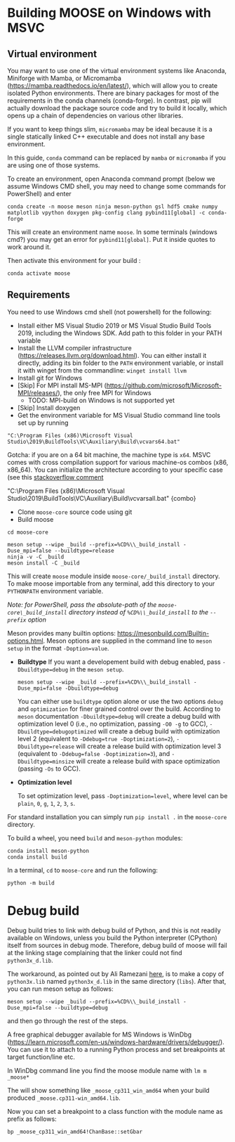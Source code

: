 # Building MOOSE on Windows with MSVC

## Virtual environment
You may want to use one of the virtual environment systems like Anaconda, Miniforge with Mamba, or Micromamba (https://mamba.readthedocs.io/en/latest/), which will allow you to create isolated Python environments. There  are binary packages for most of the requirements in the conda channels (conda-forge). In contrast, pip will actually download the package source code and try to build it locally, which opens up a chain of dependencies on various other libraries.

If you want to keep things slim, `micromamba` may be ideal because it is a single statically linked C++ executable and does not install any base environment.

In this guide, `conda` command can be replaced by `mamba` or `micromamba` if you are using one of those systems. 

To create an environment, open Anaconda command prompt (below we assume Windows CMD shell, you may need to change some commands for PowerShell) and enter

```
conda create -n moose meson ninja meson-python gsl hdf5 cmake numpy matplotlib vpython doxygen pkg-config clang pybind11[global] -c conda-forge
```

This will create an environment name `moose`. In some terminals (windows cmd?) you may get an error for `pybind11[global]`. Put it inside quotes to work around it.

Then activate this environment for your build :

```
conda activate moose
```

## Requirements

You need to use Windows cmd shell (not powershell) for the following:

* Install either MS Visual Studio 2019 or MS Visual Studio Build Tools 2019, including the Windows SDK.
  Add path to this folder in your PATH variable
* Install the LLVM compiler infrastructure (https://releases.llvm.org/download.html). You can either install it directly, adding its bin folder to the `PATH` environment variable, or install it with winget from the commandline: `winget install llvm`
* Install git for Windows
* [Skip] For MPI install MS-MPI (https://github.com/microsoft/Microsoft-MPI/releases/), the only free MPI for Windows
  - TODO: MPI-build on Windows is not supported yet
* [Skip] Install doxygen
* Get the environment variable for MS Visual Studio command line tools set up by running 

```
"C:\Program Files (x86)\Microsoft Visual Studio\2019\BuildTools\VC\Auxiliary\Build\vcvars64.bat"
```

Gotcha: if you are on a 64 bit machine, the machine type is `x64`. MSVC comes with cross compilation support for various machine-os combos (x86, x86_64). You can initialize the architecture according to your specific case (see this [stackoverflow comment](https://stackoverflow.com/questions/78446613/whats-the-difference-in-visual-studio-between-amd64-x86-vs-x86-amd64)

"C:\Program Files (x86)\Microsoft Visual Studio\2019\BuildTools\VC\Auxiliary\Build\vcvarsall.bat" {combo}

* Clone `moose-core` source code using git
* Build moose
```
cd moose-core

meson setup --wipe _build --prefix=%CD%\\_build_install -Duse_mpi=false --buildtype=release
ninja -v -C _build 
meson install -C _build
```

This will create `moose` module inside `moose-core/_build_install` directory. To make moose importable from any terminal, add this directory to your `PYTHONPATH` environment variable. 

*Note: for PowerShell, pass the absolute-path of the `moose-core\_build_install` directory instead of  `%CD%\\_build_install` to the `--prefix` option*

Meson provides many builtin options: https://mesonbuild.com/Builtin-options.html. Meson options are supplied in the command line to `meson setup` in the format `-Doption=value`.

  - **Buildtype**
	If you want a developement build with debug enabled, pass `-Dbuildtype=debug` in the `meson setup`.


	```
	meson setup --wipe _build --prefix=%CD%\\_build_install -Duse_mpi=false -Dbuildtype=debug
	```

	You can either use `buildtype` option alone or use the two options `debug` and `optimization` for finer grained control over the build. According to `meson` documentation `-Dbuildtype=debug` will create a debug build with optimization level 0 (i.e., no optimization, passing `-O0 -g` to GCC), `-Dbuildtype=debugoptimized`  will create a debug build with optimization level 2 (equivalent to `-Ddebug=true -Doptimization=2`), `-Dbuildtype=release` will create a release build with optimization level 3 (equivalent to `-Ddebug=false -Doptimization=3`), and `-Dbuildtype=minsize` will create a release build with space optimization (passing `-Os` to GCC).
	
  - **Optimization level**
	
	To set optimization level, pass `-Doptimization=level`, where level can be `plain`, `0`, `g`, `1`, `2`, `3`, `s`.



For standard installation you can simply run `pip install .` in the `moose-core` directory.

To build a wheel, you need `build` and `meson-python` modules:

```
conda install meson-python
conda install build
```

In a terminal, `cd` to `moose-core` and run the following:

```
python -m build
```

# Debug build
Debug build tries to link with debug build of Python, and this is not
readily available on Windows, unless you build the Python interpreter
(CPython) itself from sources in debug mode. Therefore, debug build of
moose will fail at the linking stage complaining that the linker could
not find `python3x_d.lib`.

The workaround, as pointed out by Ali Ramezani
[here](https://stackoverflow.com/questions/66162568/lnk1104cannot-open-file-python39-d-lib),
is to make a copy of `python3x.lib` named `python3x_d.lib` in the same
directory (`libs`). After that, you can run meson setup as follows:

```
meson setup --wipe _build --prefix=%CD%\\_build_install -Duse_mpi=false --buildtype=debug
```

and then go through the rest of the steps.

A free graphical debugger available for MS Windows is WinDbg (https://learn.microsoft.com/en-us/windows-hardware/drivers/debugger/). You can
use it to attach to a running Python process and set breakpoints at
target function/line etc.

In WinDbg command line you find the moose module name with
`lm m _moose*`

The will show something like `_moose_cp311_win_amd64` when your build produced `_moose.cp311-win_amd64.lib`.

Now you can set a breakpoint to a class function with the module name as prefix as follows:

`bp _moose_cp311_win_amd64!ChanBase::setGbar`
